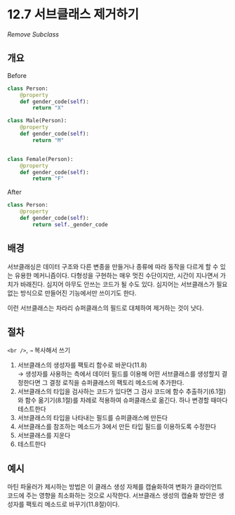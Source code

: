 # 12.7 서브클래스 제거하기

_Remove Subclass_

## 개요

Before

```python
class Person:
    @property
    def gender_code(self):
        return "X"

class Male(Person):
    @property
    def gender_code(self):
        return "M"


class Female(Person):
    @property
    def gender_code(self):
        return "F"
```

After

```python
class Person:
    @property
    def gender_code(self):
        return self._gender_code
```

## 배경

서브클래싱은 데이터 구조와 다른 변종을 만들거나 종류에 따라 동작을 다르게 할 수 있는 유용한 메커니즘이다.
다형성을 구현하는 매우 멋진 수단이지만, 시간이 지나면서 가치가 바래진다. 심지어 아무도 안쓰는 코드가 될 수도 있다.
심지어는 서브클래스가 필요없는 방식으로 만들어진 기능에서만 쓰이기도 한다.

이런 서브클래스는 차라리 슈퍼클래스의 필드로 대체하여 제거하는 것이 낫다.

## 절차

`<br />`, `→` 복사해서 쓰기

1. 서브클래스의 생성자를 팩토리 함수로 바꾼다(11.8) <br />
→ 생성자를 사용하는 측에서 데이터 필드를 이용해 어떤 서브클래스를 생성할지 결정한다면 그 결정 로직을 슈퍼클래스의 팩토리 메소드에 추가한다.
2. 서브클래스의 타입을 검사하는 코드가 있다면 그 검사 코드에 함수 추출하기(6.1절)와 함수 옮기기(8.1절)를 차례로 적용하여 슈퍼클래스로 옮긴다. 하나 변경할 때마다 테스트한다
3. 서브클래스의 타입을 나타내는 필드를 슈퍼클래스에 만든다
4. 서브클래스를 참조하는 메소드가 3에서 만든 타입 필드를 이용하도록 수정한다
5. 서브클래스를 지운다
6. 테스트한다

## 예시

마틴 파울러가 제시하는 방법은 이 클래스 생성 자체를 캡슐화하여 변화가 클라이언트 코드에 주는 영향을 최소화하는 것으로 시작한다.
서브클래스 생성의 캡슐화 방안은 생성자를 팩토리 메소드로 바꾸기(11.8절)이다.